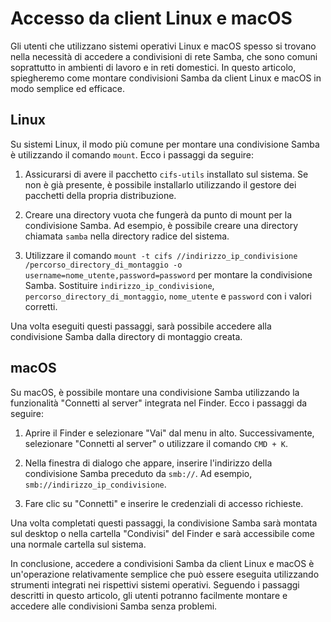 # Accesso da client Linux e macOS

Gli utenti che utilizzano sistemi operativi Linux e macOS spesso si trovano nella necessità di accedere a condivisioni di rete Samba, che sono comuni soprattutto in ambienti di lavoro e in reti domestici. In questo articolo, spiegheremo come montare condivisioni Samba da client Linux e macOS in modo semplice ed efficace.

## Linux

Su sistemi Linux, il modo più comune per montare una condivisione Samba è utilizzando il comando `mount`. Ecco i passaggi da seguire:

1. Assicurarsi di avere il pacchetto `cifs-utils` installato sul sistema. Se non è già presente, è possibile installarlo utilizzando il gestore dei pacchetti della propria distribuzione.

2. Creare una directory vuota che fungerà da punto di mount per la condivisione Samba. Ad esempio, è possibile creare una directory chiamata `samba` nella directory radice del sistema.

3. Utilizzare il comando `mount -t cifs //indirizzo_ip_condivisione /percorso_directory_di_montaggio -o username=nome_utente,password=password` per montare la condivisione Samba. Sostituire `indirizzo_ip_condivisione`, `percorso_directory_di_montaggio`, `nome_utente` e `password` con i valori corretti.

Una volta eseguiti questi passaggi, sarà possibile accedere alla condivisione Samba dalla directory di montaggio creata.

## macOS

Su macOS, è possibile montare una condivisione Samba utilizzando la funzionalità "Connetti al server" integrata nel Finder. Ecco i passaggi da seguire:

1. Aprire il Finder e selezionare "Vai" dal menu in alto. Successivamente, selezionare "Connetti al server" o utilizzare il comando `CMD + K`.

2. Nella finestra di dialogo che appare, inserire l'indirizzo della condivisione Samba preceduto da `smb://`. Ad esempio, `smb://indirizzo_ip_condivisione`.

3. Fare clic su "Connetti" e inserire le credenziali di accesso richieste.

Una volta completati questi passaggi, la condivisione Samba sarà montata sul desktop o nella cartella "Condivisi" del Finder e sarà accessibile come una normale cartella sul sistema.

In conclusione, accedere a condivisioni Samba da client Linux e macOS è un'operazione relativamente semplice che può essere eseguita utilizzando strumenti integrati nei rispettivi sistemi operativi. Seguendo i passaggi descritti in questo articolo, gli utenti potranno facilmente montare e accedere alle condivisioni Samba senza problemi.